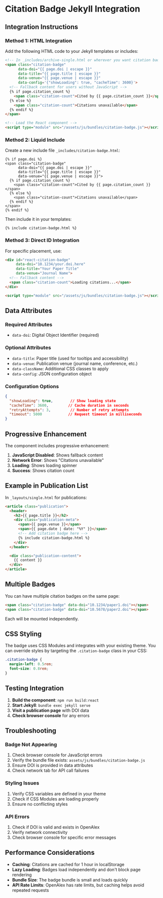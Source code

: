 # Citation Badge Jekyll Integration

## Integration Instructions

### Method 1: HTML Integration

Add the following HTML code to your Jekyll templates or includes:

```html
<!-- In _includes/archive-single.html or wherever you want citation badges -->
<span class="citation-badge"
      data-doi="{{ page.doi | escape }}"
      data-title="{{ page.title | escape }}"
      data-venue="{{ page.venue | escape }}"
      data-config='{"showLoading": true, "cacheTime": 3600}'>
  <!-- Fallback content for users without JavaScript -->
  {% if page.citation_count %}
    <span class="citation-count">Cited by {{ page.citation_count }}</span>
  {% else %}
    <span class="citation-count">Citations unavailable</span>
  {% endif %}
</span>

<!-- Load the React component -->
<script type="module" src="/assets/js/bundles/citation-badge.js"></script>
```

### Method 2: Liquid Include

Create a new include file `_includes/citation-badge.html`:

```liquid
{% if page.doi %}
<span class="citation-badge"
      data-doi="{{ page.doi | escape }}"
      data-title="{{ page.title | escape }}"
      data-venue="{{ page.venue | escape }}">
  {% if page.citation_count %}
    <span class="citation-count">Cited by {{ page.citation_count }}</span>
  {% else %}
    <span class="citation-count">Citations unavailable</span>
  {% endif %}
</span>
{% endif %}
```

Then include it in your templates:

```liquid
{% include citation-badge.html %}
```

### Method 3: Direct ID Integration

For specific placement, use:

```html
<div id="react-citation-badge"
     data-doi="10.1234/your.doi.here"
     data-title="Your Paper Title"
     data-venue="Journal Name">
  <!-- Fallback content -->
  <span class="citation-count">Loading citations...</span>
</div>

<script type="module" src="/assets/js/bundles/citation-badge.js"></script>
```

## Data Attributes

### Required Attributes

- `data-doi`: Digital Object Identifier (required)

### Optional Attributes

- `data-title`: Paper title (used for tooltips and accessibility)
- `data-venue`: Publication venue (journal name, conference, etc.)
- `data-className`: Additional CSS classes to apply
- `data-config`: JSON configuration object

### Configuration Options

```json
{
  "showLoading": true,        // Show loading state
  "cacheTime": 3600,         // Cache duration in seconds
  "retryAttempts": 3,         // Number of retry attempts
  "timeout": 5000            // Request timeout in milliseconds
}
```

## Progressive Enhancement

The component includes progressive enhancement:

1. **JavaScript Disabled**: Shows fallback content
2. **Network Error**: Shows "Citations unavailable"
3. **Loading**: Shows loading spinner
4. **Success**: Shows citation count

## Example in Publication List

In `_layouts/single.html` for publications:

```html
<article class="publication">
  <header>
    <h2>{{ page.title }}</h2>
    <div class="publication-meta">
      <span>{{ page.venue }}</span>
      <span>{{ page.date | date: "%Y" }}</span>
      <!-- Add citation badge here -->
      {% include citation-badge.html %}
    </div>
  </header>

  <div class="publication-content">
    {{ content }}
  </div>
</article>
```

## Multiple Badges

You can have multiple citation badges on the same page:

```html
<span class="citation-badge" data-doi="10.1234/paper1.doi"></span>
<span class="citation-badge" data-doi="10.5678/paper2.doi"></span>
```

Each will be mounted independently.

## CSS Styling

The badge uses CSS Modules and integrates with your existing theme. You can override styles by targeting the `.citation-badge` class in your CSS:

```css
.citation-badge {
  margin-left: 0.5rem;
  font-size: 0.8rem;
}
```

## Testing Integration

1. **Build the component**: `npm run build:react`
2. **Start Jekyll**: `bundle exec jekyll serve`
3. **Visit a publication page** with DOI data
4. **Check browser console** for any errors

## Troubleshooting

### Badge Not Appearing

1. Check browser console for JavaScript errors
2. Verify the bundle file exists: `assets/js/bundles/citation-badge.js`
3. Ensure DOI is provided in data attributes
4. Check network tab for API call failures

### Styling Issues

1. Verify CSS variables are defined in your theme
2. Check if CSS Modules are loading properly
3. Ensure no conflicting styles

### API Errors

1. Check if DOI is valid and exists in OpenAlex
2. Verify network connectivity
3. Check browser console for specific error messages

## Performance Considerations

- **Caching**: Citations are cached for 1 hour in localStorage
- **Lazy Loading**: Badges load independently and don't block page rendering
- **Bundle Size**: The badge bundle is small and loads quickly
- **API Rate Limits**: OpenAlex has rate limits, but caching helps avoid repeated requests